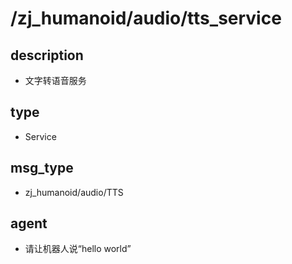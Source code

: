 ﻿# /zj_humanoid/audio/tts_service

## description
- 文字转语音服务

## type
- Service

## msg_type
- zj_humanoid/audio/TTS

## agent
- 请让机器人说“hello world”

